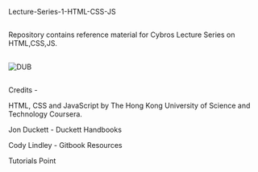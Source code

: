 
Lecture-Series-1-HTML-CSS-JS

##

Repository contains reference material for Cybros Lecture Series on  HTML,CSS,JS.

##

![DUB](https://img.shields.io/dub/l/vibe-d.svg?style=flat)

##

Credits -

HTML, CSS and JavaScript by The Hong Kong University of Science and Technology Coursera.
          
Jon Duckett - Duckett Handbooks

Cody Lindley - Gitbook Resources

Tutorials Point
